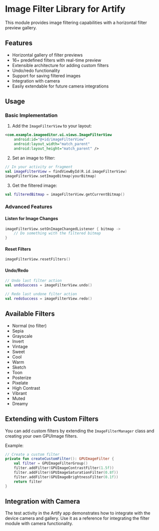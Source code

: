# Image Filter Library for Artify

This module provides image filtering capabilities with a horizontal filter preview gallery.

## Features

- Horizontal gallery of filter previews
- 16+ predefined filters with real-time preview
- Extensible architecture for adding custom filters
- Undo/redo functionality
- Support for saving filtered images
- Integration with camera
- Easily extendable for future camera integrations

## Usage

### Basic Implementation

1. Add the `ImageFilterView` to your layout:

```xml
<com.example.imageeditor.ui.views.ImageFilterView
    android:id="@+id/imageFilterView"
    android:layout_width="match_parent"
    android:layout_height="match_parent" />
```

2. Set an image to filter:

```kotlin
// In your activity or fragment
val imageFilterView = findViewById(R.id.imageFilterView)
imageFilterView.setImageBitmap(yourBitmap)
```

3. Get the filtered image:

```kotlin
val filteredBitmap = imageFilterView.getCurrentBitmap()
```

### Advanced Features

#### Listen for Image Changes

```kotlin
imageFilterView.setOnImageChangedListener { bitmap ->
    // Do something with the filtered bitmap
}
```

#### Reset Filters

```kotlin
imageFilterView.resetFilters()
```

#### Undo/Redo

```kotlin
// Undo last filter action
val undoSuccess = imageFilterView.undo()

// Redo last undone filter action
val redoSuccess = imageFilterView.redo()
```

## Available Filters

- Normal (no filter)
- Sepia
- Grayscale
- Invert
- Vintage
- Sweet
- Cool
- Warm
- Sketch
- Toon
- Posterize
- Pixelate
- High Contrast
- Vibrant
- Muted
- Dreamy

## Extending with Custom Filters

You can add custom filters by extending the `ImageFilterManager` class and creating your own GPUImage filters.

Example:

```kotlin
// Create a custom filter
private fun createCustomFilter(): GPUImageFilter {
    val filter = GPUImageFilterGroup()
    filter.addFilter(GPUImageContrastFilter(1.5f))
    filter.addFilter(GPUImageSaturationFilter(0.8f))
    filter.addFilter(GPUImageBrightnessFilter(0.1f))
    return filter
}
```

## Integration with Camera

The test activity in the Artify app demonstrates how to integrate with the device camera and gallery. Use it as a reference for integrating the filter module with camera functionality. 